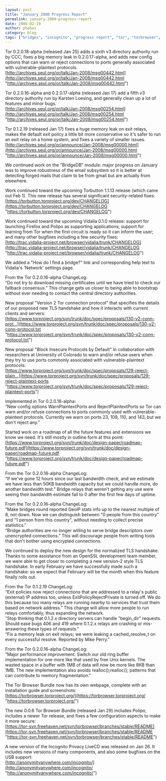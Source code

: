 ```yaml
---
layout: post
title: "January 2008 Progress Report"
permalink: january-2008-progress-report
date: 2008-02-19
author: phobos
category: blog
tags: ["bridges", "incognito", "progress report", "tor", "torbrowser", "torbutton"]
---
```


Tor 0.2.0.18-alpha (released Jan 25) adds a sixth v3 directory authority run by CCC, fixes a big memory leak in 0.2.0.17-alpha, and adds new config options that can warn or reject connections to ports generally associated with vulnerable-plaintext protocols.  
 [http://archives.seul.org/or/talk/Jan-2008/msg00442.html](http://archives.seul.org/or/talk/Jan-2008/msg00442.html "http://archives.seul.org/or/talk/Jan-2008/msg00442.html")

Tor 0.2.0.16-alpha and 0.2.0.17-alpha (released Jan 17) add a fifth v3 directory authority run by Karsten Loesing, and generally clean up a lot of features and minor bugs.  
 [http://archives.seul.org/or/talk/Jan-2008/msg00254.html](http://archives.seul.org/or/talk/Jan-2008/msg00254.html "http://archives.seul.org/or/talk/Jan-2008/msg00254.html")

Tor 0.1.2.19 (released Jan 17) fixes a huge memory leak on exit relays, makes the default exit policy a little bit more conservative so it's safer to run an exit relay on a home system, and fixes a variety of smaller issues.  
 [http://archives.seul.org/or/announce/Jan-2008/msg00000.html](http://archives.seul.org/or/announce/Jan-2008/msg00000.html "http://archives.seul.org/or/announce/Jan-2008/msg00000.html")

We continued work on the "BridgeDB" module: major progress on January was to improve robustness of the email subsystem so it is better at detecting forged mails that claim to be from gmail but are actually from elsewhere.

Work continued toward the upcoming Torbutton 1.1.13 release (which came out Feb 1). This new release has several significant security-related fixes:  
 [https://torbutton.torproject.org/dev/CHANGELOG](https://torbutton.torproject.org/dev/CHANGELOG "https://torbutton.torproject.org/dev/CHANGELOG")

Work continued toward the upcoming Vidalia 0.1.0 release: support for launching Firefox and Polipo as supporting applications; support for learning from Tor when the first circuit is ready so it can inform the user; and many other bugfixes including a few security fixes:  
 [http://trac.vidalia-project.net/browser/vidalia/trunk/CHANGELOG](http://trac.vidalia-project.net/browser/vidalia/trunk/CHANGELOG "http://trac.vidalia-project.net/browser/vidalia/trunk/CHANGELOG")

We added a "How do I find a bridge?" link and corresponding help text to Vidalia's 'Network' settings page.

From the Tor 0.2.0.16-alpha ChangeLog:  
“Do not try to download missing certificates until we have tried to check our fallback consensus.” This change gets us closer to being able to bootstrap without ever needing to contact the central directory authorities.

New proposal "Version 2 Tor connection protocol" that specifies the details of our proposed new TLS handshake and how it interacts with current clients and servers:  
 [https://www.torproject.org/svn/trunk/doc/spec/proposals/130-v2-conn-prot...](https://www.torproject.org/svn/trunk/doc/spec/proposals/130-v2-conn-protocol.txt "https://www.torproject.org/svn/trunk/doc/spec/proposals/130-v2-conn-protocol.txt")

New proposal "Block Insecure Protocols by Default" in collaboration with researchers at University of Colorado to warn and/or refuse users when they try to use ports commonly associated with vulnerable-plaintext protocols:  
 [https://www.torproject.org/svn/trunk/doc/spec/proposals/129-reject-plain...](https://www.torproject.org/svn/trunk/doc/spec/proposals/129-reject-plaintext-ports "https://www.torproject.org/svn/trunk/doc/spec/proposals/129-reject-plaintext-ports")

Implemented in Tor 0.2.0.18-alpha:  
“New config options WarnPlaintextPorts and RejectPlaintextPorts so Tor can warn and/or refuse connections to ports commonly used with vulnerable-plaintext protocols. Currently we warn on ports 23, 109, 110, and 143, but we don't reject any.”

Started work on a roadmap of all the future features and extensions we know we need. It's still mostly in outline form at this point:  
 [https://www.torproject.org/svn/trunk/doc/design-paper/roadmap-future.pdf](https://www.torproject.org/svn/trunk/doc/design-paper/roadmap-future.pdf "https://www.torproject.org/svn/trunk/doc/design-paper/roadmap-future.pdf")

From the Tor 0.2.0.18-alpha ChangeLog:  
“If we've gone 12 hours since our last bandwidth check, and we estimate we have less than 50KB bandwidth capacity but we could handle more, do another bandwidth test.” Bridge relays that weren't getting any use were seeing their bandwidth estimate fall to 0 after the first few days of uptime.

From the Tor 0.2.0.16-alpha ChangeLog:  
“Make bridges round reported GeoIP stats info up to the nearest multiple of 8, not down. Now we can distinguish between "0 people from this country" and "1 person from this country", without needing to collect precise statistics.”  
“Bridge authorities are no longer willing to serve bridge descriptors over unencrypted connections.” This will discourage people from writing tools that don't bother using encrypted connections.

We continued to deploy the new design for the normalized TLS handshake. Thanks to some assistance from an OpenSSL development team member, we were able to get closer to completing a new version-2 style TLS handshake. In early February we have successfully made such a handshake: so we expect that February will be the month when this feature finally rolls out.

From the Tor 0.1.2.19 ChangeLog:  
“Exit policies now reject connections that are addressed to a relay's public (external) IP address too, unless ExitPolicyRejectPrivate is turned off. We do this because too many relays are running nearby to services that trust them based on network address.” This change will allow more people to run relays comfortably, thus expanding the network.  
“Stop thinking that 0.1.2.x directory servers can handle "begin\_dir" requests. Should ease bugs 406 and 419 where 0.1.2.x relays are crashing or mis-answering these types of requests.”  
“Fix a memory leak on exit relays; we were leaking a cached\_resolve\_t on every successful resolve. Reported by Mike Perry.”

From the Tor 0.2.0.16-alpha ChangeLog:  
“Major performance improvement: Switch our old ring buffer implementation for one more like that used by free Unix kernels. The wasted space in a buffer with 1MB of data will now be more like 8KB than 1MB. The new implementation also avoids realloc();realloc(); patterns that can contribute to memory fragmentation.”

The Tor Browser Bundle now has its own webpage, complete with an installation guide and screenshots:  
 [https://torbrowser.torproject.org/](https://torbrowser.torproject.org/ "https://torbrowser.torproject.org/")

The new 0.0.6 Tor Browser Bundle (released Jan 29) includes Polipo, includes a newer Tor release, and fixes a few configuration aspects to make it more secure:  
 [https://tor-svn.freehaven.net/svn/torbrowser/branches/stable/README](https://tor-svn.freehaven.net/svn/torbrowser/branches/stable/README "https://tor-svn.freehaven.net/svn/torbrowser/branches/stable/README")

A new version of the Incognito Privacy LiveCD was released on Jan 26. It includes new versions of many components, and also some bugfixes on the USB support:  
 [http://anonymityanywhere.com/incognito/](http://anonymityanywhere.com/incognito/ "http://anonymityanywhere.com/incognito/")

